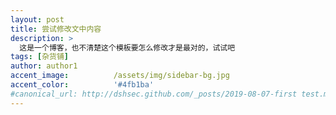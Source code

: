 ```yaml
---
layout: post
title: 尝试修改文中内容
description: >
  这是一个博客，也不清楚这个模板要怎么修改才是最对的，试试吧
tags: [杂货铺]
author: author1
accent_image:          /assets/img/sidebar-bg.jpg
accent_color:          '#4fb1ba'
#canonical_url: http://dshsec.github.com/_posts/2019-08-07-first test.mds
---
```

